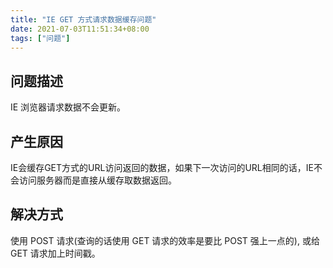 ```yaml
---
title: "IE GET 方式请求数据缓存问题"
date: 2021-07-03T11:51:34+08:00
tags: ["问题"]
---
```


## 问题描述

IE 浏览器请求数据不会更新。

## 产生原因

IE会缓存GET方式的URL访问返回的数据，如果下一次访问的URL相同的话，IE不会访问服务器而是直接从缓存取数据返回。

## 解决方式

使用 POST 请求(查询的话使用 GET 请求的效率是要比 POST 强上一点的), 或给 GET 请求加上时间戳。

